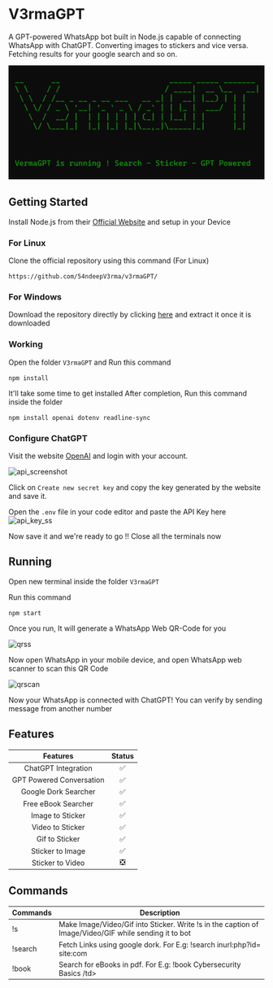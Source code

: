 # V3rmaGPT
A GPT-powered WhatsApp bot built in Node.js capable of connecting WhatsApp with ChatGPT. Converting images to stickers and vice versa. Fetching results for your google search and so on.

![banner](bannermain.png "ChatBot")

## Getting Started
Install Node.js from their [Official Website](https://nodejs.org/en/download) and setup in your Device

### For Linux
Clone the official repository using this command (For Linux) 
```
https://github.com/54ndeepV3rma/v3rmaGPT/
```
### For Windows
Download the repository directly by clicking [here](https://github.com/54ndeepV3rma/v3rmaGPT/archive/refs/heads/main.zip)
and extract it once it is downloaded
### Working
Open the folder ```V3rmaGPT``` 
and Run this command
```
npm install
```
It'll take some time to get installed
After completion, Run this command inside the folder
```
npm install openai dotenv readline-sync
```

### Configure ChatGPT
Visit the website [OpenAI](https://platform.openai.com/account/api-keys) and login with your account.

![api_screenshot](https://i.imgur.com/uDNDtZU.png)

Click on ```Create new secret key``` and copy the key generated by the website and save it.

Open the ```.env``` file in your code editor and paste the API Key here
![api_key_ss](https://i.imgur.com/em4qwQp.png)

Now save it and we're ready to go !!
Close all the terminals now

## Running 
Open new terminal inside the folder ```V3rmaGPT```

Run this command 
```
npm start
```
Once you run, It will generate a WhatsApp Web QR-Code for you 

![qrss](https://i.imgur.com/aydG9Zt.png)


Now open WhatsApp in your mobile device, and open WhatsApp web scanner to scan this QR Code

![qrscan](https://i.imgur.com/iKDv7Dn.jpg)

Now your WhatsApp is connected with ChatGPT! You can verify by sending message from another number


## Features 
  |                   Features                  	| Status 	|
  |:-------------------------------------------:	|:------:	|
  | ChatGPT Integration                          	|    ✅   	|
  | GPT Powered Conversation                     	|    ✅   	|
  | Google Dork Searcher                         	|    ✅   	|
  | Free eBook Searcher                          	|    ✅   	|
  | Image to Sticker                            	|    ✅   	|
  | Video to Sticker                            	|    ✅   	|
  | Gif to Sticker                              	|    ✅   	|
  | Sticker to Image                            	|    ✅   	|
  | Sticker to Video                            	|    ❎   	|

## Commands 
  <table class="tg">
    <thead>
      <tr>
        <th class="tg-0pky">Commands</th>
        <th class="tg-0pky">Description</th>
      </tr>
    </thead>
    <tbody>
      <tr>
        <td class="tg-0pky">!s</td>
        <td class="tg-0pky">Make Image/Video/Gif into Sticker. Write !s in the caption of Image/Video/GIF while sending it to bot</td>
      </tr>
      <tr>
        <td class="tg-0pky">!search</td>
        <td class="tg-0pky">Fetch Links using google dork. For E.g: !search inurl:php?id= site:com </td>
      </tr>
      <tr>
        <td class="tg-0pky">!book</td>
        <td class="tg-0pky">Search for eBooks in pdf. For E.g: !book Cybersecurity Basics /td>
      </tr>
    </tbody>
  </table>
